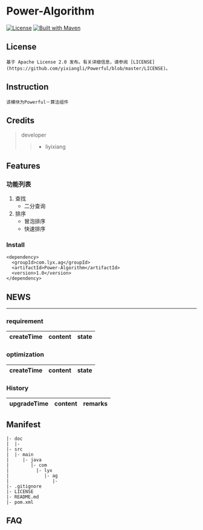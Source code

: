 Power-Algorithm
====
[![License](https://img.shields.io/badge/License-Apache%202.0-blue.svg)](https://github.com/cyfonly/FLogger/blob/master/LICENSE)  [![Built with Maven](http://maven.apache.org/images/logos/maven-feather.png)](http://search.maven.org/#search%7Cga%7C1%7Ccyfonly)  

## License
	基于 Apache License 2.0 发布。有关详细信息，请参阅 [LICENSE](https://github.com/yixiangli/Powerful/blob/master/LICENSE)。

## Instruction
	该模块为Powerful－算法组件

## Credits
> developer 
>>	+ liyixiang

## Features
### 功能列表
1.  查找
    - 二分查询
2.  排序
    - 冒泡排序
    - 快速排序

### Install

```
<dependency>
  <groupId>com.lyx.ag</groupId>
  <artifactId>Power-Algorithm</artifactId>
  <version>1.0</version>
</dependency>
```

## NEWS
----

### requirement
createTime | content | state  
--- | --- | ---

### optimization
createTime | content | state
--- | --- | ---

### History

upgradeTime | content | remarks
--- | --- | ---

## Manifest
	|- doc
	|  |- 
	|- src
	|  |- main
	|     |- java
	|        |- com
	|          |- lyx
	|             |- ag
	|                |- 
	|- .gitignore
	|- LICENSE
	|- README.md
	|- pom.xml

FAQ
---